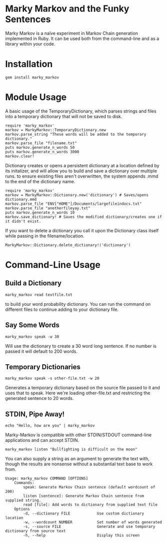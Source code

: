 Marky Markov and the Funky Sentences
====================================

Marky Markov is a naïve experiment in Markov Chain generation implemented
in Ruby. It can be used both from the command-line and as a library within your code.

# Installation

    gem install marky_markov

# Module Usage

A basic usage of the TemporaryDictionary, which parses strings and files into a
temporary dictionary that will not be saved to disk.

    require 'marky_markov'
    markov = MarkyMarkov::TemporaryDictionary.new
    markov.parse_string "These words will be added to the temporary dictionary."
    markov.parse_file "filename.txt"
    puts markov.generate_n_words 50
    puts markov.generate_n_words 3000
    markov.clear!
    
Dictionary creates or opens a persistent dictionary at a location defined by its 
initalizer, and will allow you to build and save a dictionary over multiple runs.
to ensure existing files aren't overwritten, the system appends .mmd to the end
of the dictionary name.

    require 'marky_markov'
    markov = MarkyMarkov::Dictionary.new('dictionary') # Saves/opens dictionary.mmd
    markov.parse_file "ENV["HOME"]/Documents/largefileindocs.txt"
    markov.parse_file "anotherfileyay.txt"
    puts markov.generate_n_words 10
    markov.save_dictionary! # Saves the modified dictionary/creates one if it didn't exist.

If you want to delete a dictionary you call it upon the Dictionary class itself while
passing in the filename/location.

    MarkyMarkov::Dictionary.delete_dictionary!('dictionary')
    

# Command-Line Usage

## Build a Dictionary 

    marky_markov read textfile.txt

to build your word probability dictionary. You can run the command
on different files to continue adding to your dictionary file.


## Say Some Words

    marky_markov speak -w 30

Will use the dictionary to create a 30 word long sentence. If no number
is passed it will default to 200 words.

## Temporary Dictionaries 

    marky_markov speak -s other-file.txt -w 20

Generates a temporary dictionary based on the source file passed to it
and uses that to speak. Here we're loading other-file.txt and
restricting the generated sentence to 20 words.

## STDIN, Pipe Away!

    echo "Hello, how are you" | marky_markov

Marky-Markov is compatible with other STDIN/STDOUT command-line
applications and can accept STDIN.

    marky_markov listen "Bullfighting is difficult on the moon"

You can also supply a string as an argument to generate the text with,
though the results are nonsense without a substantial text base to work
from.

    Usage: marky_markov COMMAND [OPTIONS]
        Commands:
            speak: Generate Markov Chain sentence (default wordcount of 200)
            listen [sentence]: Generate Markov Chain sentence from supplied string.
            read [file]: Add words to dictionary from supplied text file
        Options
            -d, --dictionary FILE            Use custom dictionary location
            -w, --wordcount NUMBER           Set number of words generated
            -s, --source FILE                Generate and use temporary dictionary from source text
            -h, --help                       Display this screen
